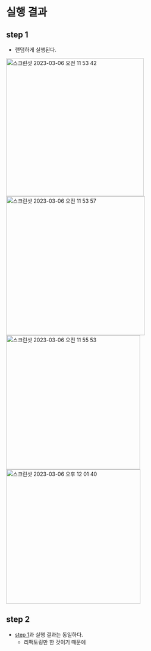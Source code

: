 # 실행 결과

## step 1

- 랜덤하게 실행된다.

<img width="370" alt="스크린샷 2023-03-06 오전 11 53 42" src="https://user-images.githubusercontent.com/62871026/223008816-16e1be3c-c96b-43f2-818e-20e64ec6bc36.png">
<img width="373" alt="스크린샷 2023-03-06 오전 11 53 57" src="https://user-images.githubusercontent.com/62871026/223008864-890f0039-8514-4447-893e-5306fd4c8e34.png">
<img width="360" alt="스크린샷 2023-03-06 오전 11 55 53" src="https://user-images.githubusercontent.com/62871026/223009146-7913dfb6-d5a2-4b1b-a6fb-58e7a9141c06.png">
<img width="361" alt="스크린샷 2023-03-06 오후 12 01 40" src="https://user-images.githubusercontent.com/62871026/223009724-c8c27d17-6fe0-4723-a9e8-6907c8baf3e8.png">

## step 2

- [step 1](#step-1)과 실행 결과는 동일하다.
  - 리팩토링만 한 것이기 때문에
